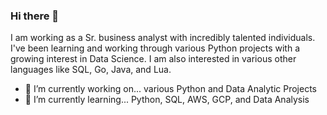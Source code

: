 ### Hi there 👋
I am working as a Sr. business analyst with incredibly talented individuals. I've been learning and working through various Python projects with a growing interest in Data Science. I am also interested in various other languages like SQL, Go, Java, and Lua. 

- 🔭 I’m currently working on... various Python and Data Analytic Projects
- 🌱 I’m currently learning... Python, SQL, AWS, GCP, and Data Analysis
